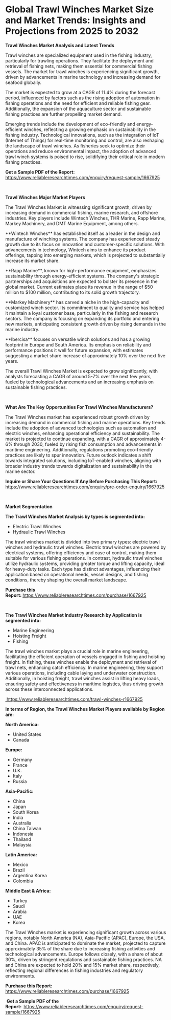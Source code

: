 <p><h1>Global Trawl Winches Market Size and Market Trends: Insights and Projections from 2025 to 2032</h1></p><p><strong>Trawl Winches Market Analysis and Latest Trends</strong></p>
<p><p>Trawl winches are specialized equipment used in the fishing industry, particularly for trawling operations. They facilitate the deployment and retrieval of fishing nets, making them essential for commercial fishing vessels. The market for trawl winches is experiencing significant growth, driven by advancements in marine technology and increasing demand for seafood globally.</p><p>The market is expected to grow at a CAGR of 11.4% during the forecast period, influenced by factors such as the rising adoption of automation in fishing operations and the need for efficient and reliable fishing gear. Additionally, the expansion of the aquaculture sector and sustainable fishing practices are further propelling market demand. </p><p>Emerging trends include the development of eco-friendly and energy-efficient winches, reflecting a growing emphasis on sustainability in the fishing industry. Technological innovations, such as the integration of IoT (Internet of Things) for real-time monitoring and control, are also reshaping the landscape of trawl winches. As fisheries seek to optimize their operations and reduce environmental impact, the adoption of advanced trawl winch systems is poised to rise, solidifying their critical role in modern fishing practices.</p></p>
<p><strong>Get a Sample PDF of the Report:&nbsp;</strong> <a href="https://www.reliableresearchtimes.com/enquiry/request-sample/1667925?utm_campaign=3108&utm_medium=2&utm_source=Github&utm_content=ia&utm_term=18042025&utm_id=trawl-winches">https://www.reliableresearchtimes.com/enquiry/request-sample/1667925</a></p>
<p>&nbsp;</p>
<p><strong>Trawl Winches Major Market Players</strong></p>
<p><p>The Trawl Winches Market is witnessing significant growth, driven by increasing demand in commercial fishing, marine research, and offshore industries. Key players include Wintech Winches, THR Marine, Rapp Marine, Markey Machinery, and DMT Marine Equipment, among others.</p><p>**Wintech Winches** has established itself as a leader in the design and manufacture of winching systems. The company has experienced steady growth due to its focus on innovation and customer-specific solutions. With advancements in technology, Wintech aims to enhance its product offerings, tapping into emerging markets, which is projected to substantially increase its market share.</p><p>**Rapp Marine**, known for high-performance equipment, emphasizes sustainability through energy-efficient systems. The company's strategic partnerships and acquisitions are expected to bolster its presence in the global market. Current estimates place its revenue in the range of $50 million to $100 million, contributing to its solid growth trajectory.</p><p>**Markey Machinery** has carved a niche in the high-capacity and customized winch sector. Its commitment to quality and service has helped it maintain a loyal customer base, particularly in the fishing and research sectors. The company is focusing on expanding its portfolio and entering new markets, anticipating consistent growth driven by rising demands in the marine industry.</p><p>**Ibercisa** focuses on versatile winch solutions and has a growing footprint in Europe and South America. Its emphasis on reliability and performance positions it well for future expansion, with estimates suggesting a market share increase of approximately 10% over the next five years.</p><p>The overall Trawl Winches Market is expected to grow significantly, with analysts forecasting a CAGR of around 5-7% over the next few years, fueled by technological advancements and an increasing emphasis on sustainable fishing practices.</p></p>
<p>&nbsp;</p>
<p><strong>What Are The Key Opportunities For Trawl Winches Manufacturers?</strong></p>
<p><p>The Trawl Winches market has experienced robust growth driven by increasing demand in commercial fishing and marine operations. Key trends include the adoption of advanced technologies such as automation and electric winches, enhancing operational efficiency and sustainability. The market is projected to continue expanding, with a CAGR of approximately 4-6% through 2030, fueled by rising fish consumption and advancements in maritime engineering. Additionally, regulations promoting eco-friendly practices are likely to spur innovation. Future outlook indicates a shift towards integrated solutions, including IoT-enabled winches, aligning with broader industry trends towards digitalization and sustainability in the marine sector.</p></p>
<p><strong>Inquire or Share Your Questions If Any Before Purchasing This Report:</strong> <a href="https://www.reliableresearchtimes.com/enquiry/pre-order-enquiry/1667925?utm_campaign=3108&utm_medium=2&utm_source=Github&utm_content=ia&utm_term=18042025&utm_id=trawl-winches">https://www.reliableresearchtimes.com/enquiry/pre-order-enquiry/1667925</a></p>
<p>&nbsp;</p>
<p><strong>Market Segmentation</strong></p>
<p><strong>The Trawl Winches Market Analysis by types is segmented into:</strong></p>
<p><ul><li>Electric Trawl Winches</li><li>Hydraulic Trawl Winches</li></ul></p>
<p><p>The trawl winches market is divided into two primary types: electric trawl winches and hydraulic trawl winches. Electric trawl winches are powered by electrical systems, offering efficiency and ease of control, making them suitable for various fishing operations. In contrast, hydraulic trawl winches utilize hydraulic systems, providing greater torque and lifting capacity, ideal for heavy-duty tasks. Each type has distinct advantages, influencing their application based on operational needs, vessel designs, and fishing conditions, thereby shaping the overall market landscape.</p></p>
<p><strong>Purchase this Report:&nbsp;</strong><a href="https://www.reliableresearchtimes.com/purchase/1667925?utm_campaign=3108&utm_medium=2&utm_source=Github&utm_content=ia&utm_term=18042025&utm_id=trawl-winches">https://www.reliableresearchtimes.com/purchase/1667925</a></p>
<p>&nbsp;</p>
<p><strong>The Trawl Winches Market Industry Research by Application is segmented into:</strong></p>
<p><ul><li>Marine Engineering</li><li>Hoisting Freight</li><li>Fishing</li></ul></p>
<p><p>The trawl winches market plays a crucial role in marine engineering, facilitating the efficient operation of vessels engaged in fishing and hoisting freight. In fishing, these winches enable the deployment and retrieval of trawl nets, enhancing catch efficiency. In marine engineering, they support various operations, including cable laying and underwater construction. Additionally, in hoisting freight, trawl winches assist in lifting heavy loads, ensuring safety and effectiveness in maritime logistics, thus driving growth across these interconnected applications.</p></p>
<p><a href="https://www.reliableresearchtimes.com/trawl-winches-r1667925?utm_campaign=3108&utm_medium=2&utm_source=Github&utm_content=ia&utm_term=18042025&utm_id=trawl-winches">&nbsp;https://www.reliableresearchtimes.com/trawl-winches-r1667925</a></p>
<p><strong>In terms of Region, the Trawl Winches Market Players available by Region are:</strong></p>
<p>
    <p> <strong> North America: </strong>
        <ul>
            <li>United States</li>
            <li>Canada</li>
        </ul>
        </p> 
    <p> <strong> Europe: </strong>
        <ul>
            <li>Germany</li>
            <li>France</li>
            <li>U.K.</li>
            <li>Italy</li>
            <li>Russia</li>
        </ul>
        </p> 
    <p> <strong> Asia-Pacific: </strong>
        <ul>
            <li>China</li>
            <li>Japan</li>
            <li>South Korea</li>
            <li>India</li>
            <li>Australia</li>
            <li>China Taiwan</li>
            <li>Indonesia</li>
            <li>Thailand</li>
            <li>Malaysia</li>
        </ul>
        </p> 
    <p> <strong> Latin America: </strong>
        <ul>
            <li>Mexico</li>
            <li>Brazil</li>
            <li>Argentina Korea</li>
            <li>Colombia</li>
        </ul>
        </p> 
    <p> <strong> Middle East & Africa: </strong>
        <ul>
            <li>Turkey</li>
            <li>Saudi</li>
            <li>Arabia</li>
            <li>UAE</li>
            <li>Korea</li>
        </ul>
    </p>
    </p>
<p><p>The Trawl Winches market is experiencing significant growth across various regions, notably North America (NA), Asia-Pacific (APAC), Europe, the USA, and China. APAC is anticipated to dominate the market, projected to capture approximately 35% of the share due to increasing fishing activities and technological advancements. Europe follows closely, with a share of about 30%, driven by stringent regulations and sustainable fishing practices. NA and China are expected to hold 20% and 15% market share, respectively, reflecting regional differences in fishing industries and regulatory environments.</p></p>
<p><strong>Purchase this Report: </strong><a href="https://www.reliableresearchtimes.com/purchase/1667925?utm_campaign=3108&utm_medium=2&utm_source=Github&utm_content=ia&utm_term=18042025&utm_id=trawl-winches">https://www.reliableresearchtimes.com/purchase/1667925</a></p>
<p>&nbsp;<strong>Get a Sample PDF of the Report:&nbsp;&nbsp;</strong><a href="https://www.reliableresearchtimes.com/enquiry/request-sample/1667925?utm_campaign=3108&utm_medium=2&utm_source=Github&utm_content=ia&utm_term=18042025&utm_id=trawl-winches">https://www.reliableresearchtimes.com/enquiry/request-sample/1667925</a></p>
<p><strong></strong></p>
<p><p></p><p></p><p></p></p>